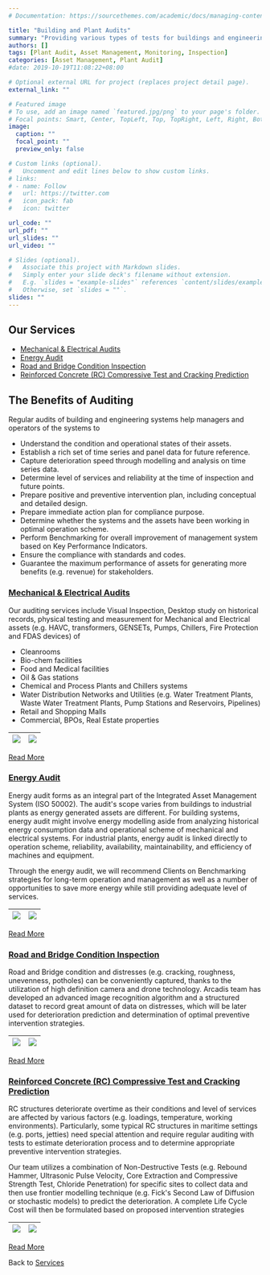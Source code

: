 ```yaml
---
# Documentation: https://sourcethemes.com/academic/docs/managing-content/

title: "Building and Plant Audits"
summary: "Providing various types of tests for buildings and engineering systems to capture reliability, operational efficiency of assets, then proposing improvement programs for saving energy and operational costs"
authors: []
tags: [Plant Audit, Asset Management, Monitoring, Inspection]
categories: [Asset Management, Plant Audit]
#date: 2019-10-19T11:08:22+08:00

# Optional external URL for project (replaces project detail page).
external_link: ""

# Featured image
# To use, add an image named `featured.jpg/png` to your page's folder.
# Focal points: Smart, Center, TopLeft, Top, TopRight, Left, Right, BottomLeft, Bottom, BottomRight.
image:
  caption: ""
  focal_point: ""
  preview_only: false

# Custom links (optional).
#   Uncomment and edit lines below to show custom links.
# links:
# - name: Follow
#   url: https://twitter.com
#   icon_pack: fab
#   icon: twitter

url_code: ""
url_pdf: ""
url_slides: ""
url_video: ""

# Slides (optional).
#   Associate this project with Markdown slides.
#   Simply enter your slide deck's filename without extension.
#   E.g. `slides = "example-slides"` references `content/slides/example-slides.md`.
#   Otherwise, set `slides = ""`.
slides: ""
---
```

## **Our Services**
- [Mechanical & Electrical Audits](/post/mep)
- [Energy Audit](/post/energy)
- [Road and Bridge Condition Inspection](/post/roadbridge)
- [Reinforced Concrete (RC) Compressive Test and Cracking Prediction](/post/rcstructure)

## **The Benefits of Auditing**

Regular audits of building and engineering systems help managers and operators of the systems to

- Understand the condition and operational states of their assets.
- Establish a rich set of time series and panel data for future reference.
- Capture deterioration speed through modelling and analysis on time series data.
- Determine level of services and reliability at the time of inspection and future points.
- Prepare positive and preventive intervention plan, including conceptual and detailed design.
- Prepare immediate action plan for compliance purpose.
- Determine whether the systems and the assets have been working in optimal operation scheme.
- Perform Benchmarking for overall improvement of management system based on Key Performance Indicators.
- Ensure the compliance with standards and codes.
- Guarantee the maximum performance of assets for generating more benefits (e.g. revenue) for stakeholders.

<!-- Our team is capable of providing auditing services such as -->

### [Mechanical & Electrical Audits](/post/mep)
Our auditing services include Visual Inspection, Desktop study on historical records, physical testing and measurement for Mechanical and Electrical assets (e.g. HAVC, transformers, GENSETs, Pumps, Chillers, Fire Protection and FDAS devices) of

  - Cleanrooms
  - Bio-chem facilities
  - Food and Medical facilities
  - Oil & Gas stations
  - Chemical and Process Plants and Chillers systems
  - Water Distribution Networks and Utilities (e.g. Water Treatment Plants, Waste Water Treatment Plants, Pump Stations and Reservoirs, Pipelines)
  - Retail and Shopping Malls
  - Commercial, BPOs,  Real Estate properties

<!-- ![](/img/auditing/pump.png?thumbnail) -->

<!-- <img src="/img/auditing/pump.png", alt="Markdown Monster icon", style="float: left; margin-right: 10px;" /> -->


<!-- <img src="/static/img/auditing/pump.png" alt="Kitten"	title="A cute kitten" width="150" height="100" /> -->
<!-- #### HVAC Mechanical Auditing and Design
- Design & analysis of
  - Cleanrooms
  - Bio-chem facilities
  - Food and Medical Industries
  - Oil & Gas
  - Chemical and Process Plants and Chillers systems
  - Water Distribution Networks and Utilities
  - Retail and Shopping Malls
  - Commercial & BPOs
  - Real Estate Development
 -->
<!-- ### [Energy and Electrical Audit](sfd) -->

<!-- ![](/img/auditing/pump.png?thumbnail) -->

 | ![](/img/auditing/ncx_genset2.jpg)|![](/img/auditing/ncx_substation.jpg)
|:---:|:---:|


<!-- | http://videoblocks.com | http://audioblocks.com | http://graphicstock.com | -->

[Read More](/post/mep)

### [Energy Audit](/service/audit/energy)
Energy audit forms as an integral part of the Integrated Asset Management System (ISO 50002). The audit's scope varies from buildings to industrial plants as energy generated assets are different. For building systems, energy audit might involve energy modelling aside from analyzing historical energy consumption data and operational scheme of mechanical and electrical systems. For industrial plants, energy audit is linked directly to operation scheme, reliability, availability, maintainability, and efficiency of machines and equipment.

Through the energy audit, we will recommend Clients on Benchmarking strategies for long-term operation and management as well as a number of opportunities to save more energy while still providing adequate level of services.

| ![](/img/analysis/ch05_fig_energy_correlation.png)|![](/img/analysis/ch05_fig_energy_analysis.png)
|:---:|:---:|

[Read More](/service/audit/energy)

### [Road and Bridge Condition Inspection](/service/audit/roadbridge)
Road and Bridge condition and distresses (e.g. cracking, roughness, unevenness, potholes) can be conveniently captured, thanks to the utilization of high definition camera and drone technology. Arcadis team has developed an advanced image recognition algorithm and a structured dataset to record great amount of data on distresses, which will be later used for deterioration prediction and determination of optimal preventive intervention strategies.

| ![](/img/auditing/roadinspection.png)|![](/img/auditing/bridgeinspection.png)
|:---:|:---:|

[Read More](/service/audit/roadbridge)

### [Reinforced Concrete (RC) Compressive Test and Cracking Prediction](/service/audit/rcstructure)
RC structures deteriorate overtime as their conditions and level of services are affected by various factors (e.g. loadings, temperature, working environments). Particularly, some typical RC structures in maritime settings (e.g. ports, jetties) need special attention and require regular auditing with tests to estimate deterioration process and to determine appropriate preventive intervention strategies.

Our team utilizes a combination of Non-Destructive Tests (e.g. Rebound Hammer, Ultrasonic Pulse Velocity, Core Extraction and Compressive Strength Test, Chloride Penetration) for specific sites to collect data and then use frontier modelling technique (e.g. Fick's Second Law of Diffusion or stochastic models) to predict the deterioration. A complete Life Cycle Cost will then be formulated based on proposed intervention strategies

| ![](/img/auditing/jetty.png)|![](/img/auditing/concretecoring.png)
|:---:|:---:|


[Read More](/service/audit/rcstructure)


Back to [Services](/service)
